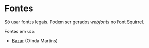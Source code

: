 Fontes
======

Só usar fontes legais. Podem ser gerados *webfonts* no [Font Squirrel](http://www.fontsquirrel.com/tools/webfont-generator).

Fontes em uso:

* [Bazar](http://www.mdemaria.com/2009/08/17/bazar/) (Olinda Martins)